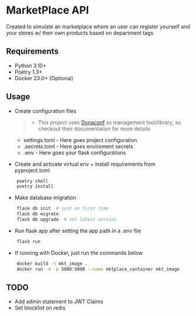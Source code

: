 
# MarketPlace API

Created to simulate an marketplace where an user can register yourself and your stores w/ their own products based on department tags

## Requirements

- Python 3.10+
- Poetry 1.3+
- Docker 23.0+ (Optional)

## Usage

- Create configuration files

  > - This project uses [Dynaconf](https://www.dynaconf.com/flask/) as management tool/library, so checkout their documentation for more details

  - settings.toml - Here goes project configuration
  - .secrets.toml - Here goes enviroment secrets
  - .env - Here goes your flask configurations

- Create and activate virtual env + install requirements from pyproject.toml

```sh
    poetry shell
    poetry install
```

- Make database migration

```sh
    flask db init  # just on first time
    flask db migrate
    flask db upgrade  # set latest version
```

- Run flask app after setting the app path in a .env file

```sh
    flask run
```

- If running with Docker, just run the commands below

```sh
    docker build -t mkt_image .
    docker run -d -p 5000:5000 --name mktplace_container mkt_image
```

## TODO

- Add admin statement to JWT Claims
- Set blocklist on redis
